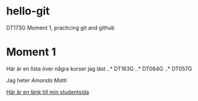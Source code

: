 # hello-git
DT173G Moment 1, practicing git and github
# Moment 1
Här är en lista över några kurser jag läst
..* DT163G
..* DT084G
..* DT057G

Jag heter *Amanda Matti*

[Här är en länk till min studentsida](http://studenter.miun.se/~amma1702/ "Amandas sida")
